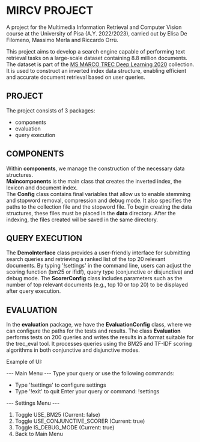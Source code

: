 # MIRCV PROJECT

A project for the Multimedia Information Retrieval and Computer Vision course at the University of Pisa (A.Y. 2022/2023), carried out by Elisa De Filomeno, Massimo Merla and Riccardo Orrù.


This project aims to develop a search engine capable of performing text retrieval tasks on a large-scale dataset containing 8.8 million documents. 
The dataset is part of the [MS MARCO TREC Deep Learning 2020](https://microsoft.github.io/msmarco/TREC-Deep-Learning-2020) collection. 
It is used to construct an inverted index data structure, enabling efficient and accurate document retrieval based on user queries.

## PROJECT
The project consists of 3 packages:
- components
- evaluation
- query execution


## COMPONENTS
Within **components**, we manage the construction of the necessary data structures.  
**Maincomponents** is the main class that creates the inverted index, the lexicon and document index.  
The **Config** class contains final variables that allow us to enable stemming and stopword removal, compression and debug mode. 
It also specifies the paths to the collection file and the stopword file. To begin creating the data structures, these files must be placed in the **data** directory.
After the indexing, the files created wil be saved in the same directory.

## QUERY EXECUTION
The **DemoInterface** class provides a user-friendly interface for submitting search queries and retrieving a ranked list of the top 20 relevant documents. 
By typing '!settings' in the command line, users can adjust the scoring function (bm25 or ifidf), query type (conjunctive or disjunctive) and debug mode.
The **ScorerConfig** class includes parameters such as the number of top relevant documents (e.g., top 10 or top 20) to be displayed after query execution.

## EVALUATION
In the **evaluation** package, we have the **EvaluationConfig** class, where we can configure the paths for the tests and results. 
The class **Evaluation** performs tests on 200 queries and writes the results in a format suitable for the trec_eval tool.
It processes queries using the BM25 and TF-IDF scoring algorithms in both conjunctive and disjunctive modes.




Example of UI:

--- Main Menu ---
Type your query or use the following commands:
- Type '!settings' to configure settings
- Type '!exit' to quit
Enter your query or command: !settings

--- Settings Menu ---
1. Toggle USE_BM25 (Current: false)
2. Toggle USE_CONJUNCTIVE_SCORER (Current: true)
3. Toggle IS_DEBUG_MODE (Current: true)
4. Back to Main Menu

